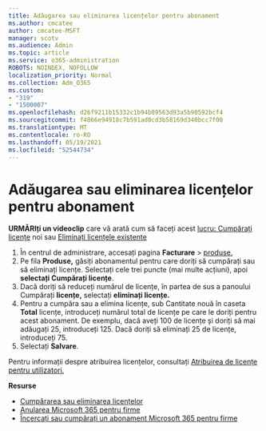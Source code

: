 ```yaml
---
title: Adăugarea sau eliminarea licențelor pentru abonament
ms.author: cmcatee
author: cmcatee-MSFT
manager: scotv
ms.audience: Admin
ms.topic: article
ms.service: o365-administration
ROBOTS: NOINDEX, NOFOLLOW
localization_priority: Normal
ms.collection: Adm_O365
ms.custom:
- "319"
- "1500007"
ms.openlocfilehash: d26f9211b15332c1b94b09563d93a5b90592bcf4
ms.sourcegitcommit: f4866e94918c7b591ad0cd3b58169d340bcc7f00
ms.translationtype: MT
ms.contentlocale: ro-RO
ms.lasthandoff: 05/19/2021
ms.locfileid: "52544734"
---
```

# <a name="add-or-remove-licenses-for-your-subscription"></a>Adăugarea sau eliminarea licențelor pentru abonament

**URMĂRIți un videoclip** care vă arată cum să faceți acest [lucru: Cumpărați licențe](https://go.microsoft.com/fwlink/p/?linkid=2154857) noi sau [Eliminați licențele existente](https://go.microsoft.com/fwlink/p/?linkid=2154938)

1. În centrul de administrare, accesați pagina **Facturare**  >  [produse.](https://go.microsoft.com/fwlink/p/?linkid=842054)
2. Pe fila **Produse,** găsiți abonamentul pentru care doriți să cumpărați sau să eliminați licențe. Selectați cele trei puncte (mai multe acțiuni), apoi **selectați Cumpărați licențe**.
3. Dacă doriți să reduceți numărul de licențe, în partea de sus a panoului Cumpărați **licențe,** selectați **eliminați licențe.**
4. Pentru a cumpăra sau  a elimina licențe, sub Cantitate nouă în caseta **Total** licențe, introduceți numărul total de licențe pe care le doriți pentru acest abonament. De exemplu, dacă aveți 100 de licențe și doriți să mai adăugați 25, introduceți 125. Dacă doriți să eliminați 25 de licențe, introduceți 75.
5. Selectați **Salvare**.

Pentru informații despre atribuirea licențelor, consultați [Atribuirea de licențe pentru utilizatori.](/microsoft-365/admin/manage/assign-licenses-to-users)

**Resurse**
  
- [Cumpărarea sau eliminarea licențelor](/microsoft-365/commerce/licenses/buy-licenses)
- [Anularea Microsoft 365 pentru firme](/microsoft-365/commerce/subscriptions/cancel-your-subscription)
- [Încercați sau cumpărați un abonament Microsoft 365 pentru firme](/microsoft-365/commerce/try-or-buy-microsoft-365)